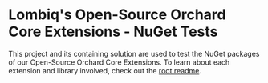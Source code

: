 # Lombiq's Open-Source Orchard Core Extensions - NuGet Tests

This project and its containing solution are used to test the NuGet packages of our Open-Source Orchard Core Extensions. To learn about each extension and library involved, check out the [root readme](../../../Readme.md).
